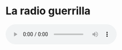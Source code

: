# La radio guerrilla





<html lang="en">
<head>
    <meta charset="utf-8">
    
</head>
<body>
	<audio controls="controls" src="http://giss.tv:8000/guerrillaradio.ogg">
        
    </audio>
</body>
</html> 

  
